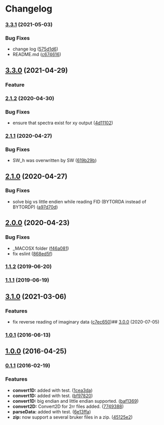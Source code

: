 # Changelog

### [3.3.1](https://www.github.com/cheminfo/brukerconverter/compare/v3.3.0...v3.3.1) (2021-05-03)


### Bug Fixes

* change log ([575d1d6](https://www.github.com/cheminfo/brukerconverter/commit/575d1d630a0bd987b9379126d832363c81e9127d))
* README.md ([c674616](https://www.github.com/cheminfo/brukerconverter/commit/c674616df126ed34d9877517d034624d4a7eb624))

## [3.3.0](https://www.github.com/cheminfo/brukerconverter/compare/v3.2.0...v3.3.0) (2021-04-29)

### Feature

### [2.1.2](https://github.com/cheminfo/brukerconverter/compare/v2.1.1...v2.1.2) (2020-04-30)

### Bug Fixes

- ensure that spectra exist for xy output ([4d11102](https://github.com/cheminfo/brukerconverter/commit/4d111021c51c8f606280146317351d99a6976aee))

### [2.1.1](https://github.com/cheminfo/brukerconverter/compare/v2.1.0...v2.1.1) (2020-04-27)

### Bug Fixes

- SW_h was overwritten by SW ([619b29b](https://github.com/cheminfo/brukerconverter/commit/619b29bb30a3ab17006605110073a6861126f330))

## [2.1.0](https://github.com/cheminfo/brukerconverter/compare/v2.0.0...v2.1.0) (2020-04-27)

### Bug Fixes

- solve big vs little endien while reading FID (BYTORDA instead of BYTORDP) ([a97d70d](https://github.com/cheminfo/brukerconverter/commit/a97d70da5073b428cbb585d55525b374ce67050a))

## [2.0.0](https://github.com/cheminfo/brukerconverter/compare/v1.1.2...v2.0.0) (2020-04-23)

### Bug Fixes

- \_MACOSX folder ([f46a081](https://github.com/cheminfo/brukerconverter/commit/f46a081777c0a2e11fa0a985d86fd6d262f9a1da))
- fix eslint ([868ed5f](https://github.com/cheminfo/brukerconverter/commit/868ed5fa03acdd81802a3db445d935e996ff4f69))

### [1.1.2](https://github.com/cheminfo/brukerconverter/compare/v1.1.1...v1.1.2) (2019-06-20)

### [1.1.1](https://github.com/cheminfo/brukerconverter/compare/v1.1.0...v1.1.1) (2019-06-19)

## [3.1.0](https://github.com/cheminfo/brukerconverter/compare/v3.0.0...v3.1.0) (2021-03-06)

### Features

- fix reverse reading of imaginary data ([c7ec650](https://github.com/cheminfo/brukerconverter/commit/c7ec6509a234c261496c3f9c9d46c487a9a7e8a8))## [3.0.0](https://github.com/cheminfo/brukerconverter/compare/v2.1.2...v3.0.0) (2020-07-05)

### [1.0.1](https://github.com/cheminfo/brukerconverter/compare/v1.0.0...v1.0.1) (2016-06-13)

## [1.0.0](https://github.com/cheminfo/brukerconverter/compare/v0.1.1...v1.0.0) (2016-04-25)

### [0.1.1](https://github.com/cheminfo/brukerconverter/compare/6e13ffaa619800fc258241c49f6a27caeea80beb...v0.1.1) (2016-02-19)

### Features

- **convert1D:** added with test. ([1cea3da](https://github.com/cheminfo/brukerconverter/commit/1cea3dad90a0582cc54a5e6b4b6ae88d8499034a))
- **convert1D:** added with test. ([bf97820](https://github.com/cheminfo/brukerconverter/commit/bf97820459c5a44fdf104167e672deb14a674a7b))
- **convert1D:** big endian and little endian supported. ([baf1369](https://github.com/cheminfo/brukerconverter/commit/baf1369dc48208d0186c4fe98a705963553e7eae))
- **convert2D:** Convert2D for 2rr files added. ([7749388](https://github.com/cheminfo/brukerconverter/commit/77493884b003a44b8407006a9f26f0ce0ae78807))
- **parseData:** added with test. ([6e13ffa](https://github.com/cheminfo/brukerconverter/commit/6e13ffaa619800fc258241c49f6a27caeea80beb))
- **zip:** now support a several bruker files in a zip. ([45125e2](https://github.com/cheminfo/brukerconverter/commit/45125e25a96dfeceb8fb56c07c69ef7c1c801eb9))
